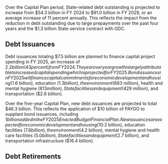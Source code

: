 Over the Capital Plan period, State-related debt outstanding is projected to increase from $54.3 billion in FY 2024 to $91.0 billion in FY 2029, or an average increase of 11 percent annually. This reflects the impact from the reduction in debt outstanding due to large prepayments over the past four years and the $1.3 billion State service contract with GDC.

## **$^{ }$Debt Issuances**

Debt issuances totaling $7.5 billion are planned to finance capital project spending in FY 2025, an increase of $2.2 billion (43 percent) from FY 2024. The year over year growth is largely attributable to increased capital spending which is projected for FY 2025. Bond issuances in FY 2025 will finance capital commitments for economic development and housing ($1.6 billion), education ($1.3 billion), the environment ($683 million), health and mental hygiene ($813 million), State facilities and equipment ($429 million), and transportation ($2.6 billion).

Over the five-year Capital Plan, new debt issuances are projected to total $46.3 billion. This reflects the application of $10 billion of PAYGO to supplant bond issuances, including $1 billion added in the FY 2025 Enacted Budget Financial Plan. New issuances are expected for economic development and housing ($10.2 billion), education facilities ($7.8 billion), the environment ($4.2 billion), mental hygiene and health care facilities ($5.0 billion), State facilities and equipment ($2.7 billion), and transportation infrastructure ($16.4 billion).

## **$^{ }$Debt Retirements**